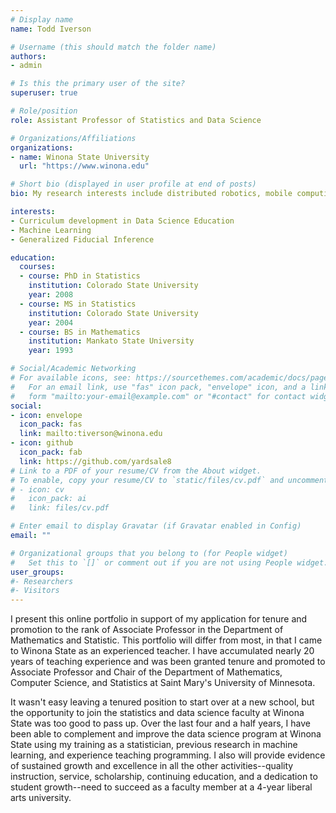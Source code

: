 ```yaml
---
# Display name
name: Todd Iverson

# Username (this should match the folder name)
authors:
- admin

# Is this the primary user of the site?
superuser: true

# Role/position
role: Assistant Professor of Statistics and Data Science

# Organizations/Affiliations
organizations:
- name: Winona State University
  url: "https://www.winona.edu"

# Short bio (displayed in user profile at end of posts)
bio: My research interests include distributed robotics, mobile computing and programmable matter.

interests:
- Curriculum development in Data Science Education
- Machine Learning
- Generalized Fiducial Inference

education:
  courses:
  - course: PhD in Statistics
    institution: Colorado State University
    year: 2008
  - course: MS in Statistics
    institution: Colorado State University
    year: 2004
  - course: BS in Mathematics
    institution: Mankato State University
    year: 1993

# Social/Academic Networking
# For available icons, see: https://sourcethemes.com/academic/docs/page-builder/#icons
#   For an email link, use "fas" icon pack, "envelope" icon, and a link in the
#   form "mailto:your-email@example.com" or "#contact" for contact widget.
social:
- icon: envelope
  icon_pack: fas
  link: mailto:tiverson@winona.edu
- icon: github
  icon_pack: fab
  link: https://github.com/yardsale8
# Link to a PDF of your resume/CV from the About widget.
# To enable, copy your resume/CV to `static/files/cv.pdf` and uncomment the lines below.
# - icon: cv
#   icon_pack: ai
#   link: files/cv.pdf

# Enter email to display Gravatar (if Gravatar enabled in Config)
email: ""

# Organizational groups that you belong to (for People widget)
#   Set this to `[]` or comment out if you are not using People widget.
user_groups:
#- Researchers
#- Visitors
---
```


I present this online portfolio in support of my application for tenure and
promotion to the rank of Associate Professor in the Department of Mathematics
and Statistic. This portfolio will differ from most, in that I came to Winona
State as an experienced teacher. I have accumulated nearly 20 years of
teaching experience and was been granted tenure and promoted to Associate
Professor and Chair of the Department of Mathematics, Computer Science, and
Statistics at Saint Mary's University of Minnesota.

It wasn't easy leaving a tenured position to start over at a new school, but
the opportunity to join the statistics and data science faculty at Winona
State was too good to pass up. Over the last four and a half years, I have
been able to complement and improve the data science program at Winona State
using my training as a statistician, previous research in machine learning,
and experience teaching programming. I also will provide evidence of
sustained growth and excellence in all the other activities--quality
instruction, service, scholarship, continuing education, and a dedication to
student growth--need to succeed as a faculty member at a 4-year liberal arts
university.
